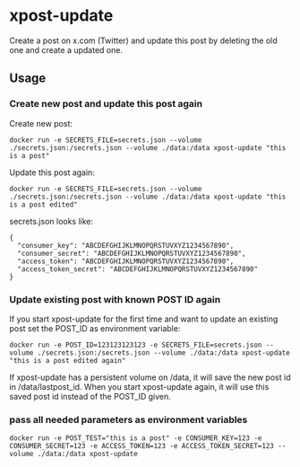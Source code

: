 # xpost-update

Create a post on x.com (Twitter) and update this post by deleting the old one and create a updated one.

## Usage

### Create new post and update this post again

Create new post:

`docker run -e SECRETS_FILE=secrets.json --volume ./secrets.json:/secrets.json --volume ./data:/data xpost-update "this is a post"`

Update this post again:

`docker run -e SECRETS_FILE=secrets.json --volume ./secrets.json:/secrets.json --volume ./data:/data xpost-update "this is a post edited"`

secrets.json looks like:

```
{
  "consumer_key": "ABCDEFGHIJKLMNOPQRSTUVXYZ1234567890",
  "consumer_secret": "ABCDEFGHIJKLMNOPQRSTUVXYZ1234567890",
  "access_token": "ABCDEFGHIJKLMNOPQRSTUVXYZ1234567890",
  "access_token_secret": "ABCDEFGHIJKLMNOPQRSTUVXYZ1234567890"
}
```

### Update existing post with known POST ID again

If you start xpost-update for the first time and want to update an existing post set the POST_ID as environment variable:

`docker run -e POST_ID=123123123123 -e SECRETS_FILE=secrets.json --volume ./secrets.json:/secrets.json --volume ./data:/data xpost-update "this is a post edited again"`

If xpost-update has a persistent volume on /data, it will save the new post id in /data/lastpost_id. When you start xpost-update again, it will use this saved post id instead of the POST_ID given.

### pass all needed parameters as environment variables

`docker run -e POST_TEST="this is a post" -e CONSUMER_KEY=123 -e CONSUMER_SECRET=123 -e ACCESS_TOKEN=123 -e ACCESS_TOKEN_SECRET=123 --volume ./data:/data xpost-update`
